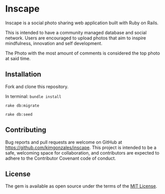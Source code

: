 # Inscape

Inscape is a social photo sharing web application built with Ruby on Rails. 

This is intended to have a community managed database and social network. 
Users are encouraged to upload photos that aim to inspire mindfulness, innovation and self development. 

The Photo with the most amount of comments is considered the top photo at said time.

## Installation 

Fork and clone this repository.

In terminal: 
 `bundle install`

`rake db:migrate`

`rake db:seed`

## Contributing

Bug reports and pull requests are welcome on GitHub at https://github.com/kimgonzales/inscape. This project is intended to be a safe, welcoming space for collaboration, and contributors are expected to adhere to the Contributor Covenant code of conduct.

## License
The gem is available as open source under the terms of the [MIT License](https://opensource.org/licenses/MIT).


